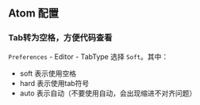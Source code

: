 ## Atom 配置

### Tab转为空格，方便代码查看

`Preferences` - Editor - TabType 选择 `Soft`。其中：

* soft 表示使用空格
* hard 表示使用tab符号
* auto 表示自动（不要使用自动，会出现缩进不对齐问题）
